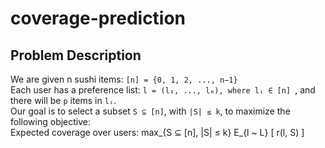 # coverage-prediction

## Problem Description
We are given n sushi items: `[n] = {0, 1, 2, ..., n−1}`   
Each user has a preference list: `l = (l₁, ..., lₘ), where lᵢ ∈ [n] `, and there will be `p` items in `lᵢ`.   
Our goal is to select a subset `S ⊆ [n]`, with `|S| ≤ k`, to maximize the following objective:    
Expected coverage over users: max_{S ⊆ [n], |S| ≤ k}  E_{l ~ L} [ r(l, S) ]



